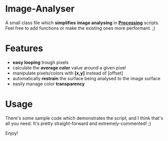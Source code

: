 Image-Analyser
==============
A small class file which __simplifies__ __image analysing__ in [__Processing__](http://processing.org/) scripts.
Feel free to add functions or make the existing ones more performant. ;)

Features
==============
- __easy looping__ trough pixels
- calculate the __average color__ value around a given pixel
- manipulate pixels/colors with __[x,y]__ instead of [offset]
- automatically __restrain__ the surface being analysed to the image surface
- easily manage color __transparency__

Usage
==============
There's some sample code which demonstrates the script, and I think that's all you need.
It's pretty straight-forward and extremely-commented! ;)


Enjoy!
